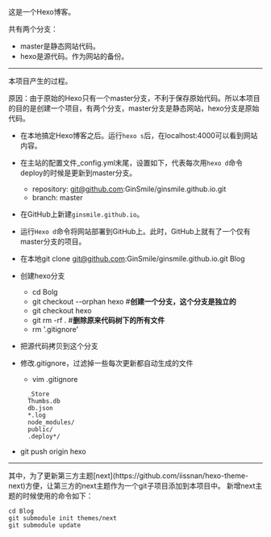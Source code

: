 这是一个Hexo博客。

共有两个分支：

*	master是静态网站代码。
*	hexo是源代码。作为网站的备份。




<hr>
本项目产生的过程。

原因：由于原始的Hexo只有一个master分支，不利于保存原始代码。所以本项目的目的是创建一个项目，有两个分支，master分支是静态网站，hexo分支是原始代码。

* 在本地搞定Hexo博客之后。运行`hexo s`后，在localhost:4000可以看到网站内容。
* 在主站的配置文件_config.yml末尾，设置如下，代表每次用`hexo d`命令deploy的时候是更新到master分支。
	*	repository: git@github.com:GinSmile/ginsmile.github.io.git
  	*	branch: master
* 在GitHub上新建`ginsmile.github.io`。
* 运行`Hexo d`命令将网站部署到GitHub上。此时，GitHub上就有了一个仅有master分支的项目。
* 在本地git clone git@github.com:GinSmile/ginsmile.github.io.git Blog
* 创建hexo分支
	* cd Bolg
	* git checkout --orphan hexo   #**创建一个分支，这个分支是独立的**
	* git checkout hexo
	* git rm -rf .  #**删除原来代码树下的所有文件**
	* rm '.gitignore'
* 把源代码拷贝到这个分支
* 修改.gitignore，过滤掉一些每次更新都自动生成的文件
	* vim .gitignore	

	>
		_Store
		Thumbs.db
		db.json
		*.log
		node_modules/
		public/
		.deploy*/

* git push origin hexo


<hr>
其中，为了更新第三方主题[next](https://github.com/iissnan/hexo-theme-next)方便，让第三方的next主题作为一个git子项目添加到本项目中。		
新增next主题的时候使用的命令如下：

	cd Blog
	git submodule init themes/next
	git submodule update
